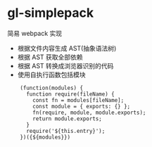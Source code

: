 # gl-simplepack
简易 webpack 实现

+ 根据文件内容生成 AST(抽象语法树)
+ 根据 AST 获取全部依赖
+ 根据 AST 转换成浏览器识别的代码
+ 使用自执行函数包括模块

```
    (function(modules) {
      function require(fileName) {
        const fn = modules[fileName];
        const module = { exports: {} };
        fn(require, module, module.exports);
        return module.exports;
      }
      require('${this.entry}');
    })({${modules}})
```

